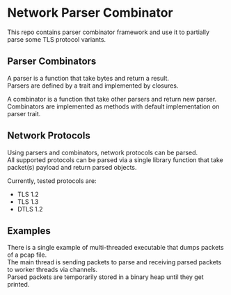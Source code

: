 # Network Parser Combinator
This repo contains parser combinator framework and use it to partially parse some TLS protocol variants.

## Parser Combinators
A parser is a function that take bytes and return a result.  
Parsers are defined by a trait and implemented by closures.

A combinator is a function that take other parsers and return new parser.  
Combinators are implemented as methods with default implementation on parser trait.

## Network Protocols
Using parsers and combinators, network protocols can be parsed.  
All supported protocols can be parsed via a single library function that take packet(s) payload and return parsed objects.  

Currently, tested protocols are:
* TLS 1.2
* TLS 1.3
* DTLS 1.2

## Examples
There is a single example of multi-threaded executable that dumps packets of a pcap file.  
The main thread is sending packets to parse and receiving parsed packets to worker threads via channels.  
Parsed packets are temporarily stored in a binary heap until they get printed.